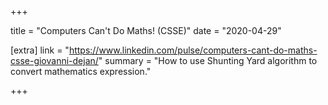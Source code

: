 +++

title = "Computers Can't Do Maths! (CSSE)"
date = "2020-04-29"

[extra]
link = "https://www.linkedin.com/pulse/computers-cant-do-maths-csse-giovanni-dejan/"
summary = "How to use Shunting Yard algorithm to convert mathematics expression."

+++
